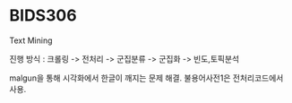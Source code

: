 # BIDS306
Text Mining

진행 방식 : 
크롤링 -> 전처리 -> 군집분류 -> 군집화 -> 빈도,토픽분석

malgun을 통해 시각화에서 한글이 깨지는 문제 해결.
불용어사전1은 전처리코드에서 사용.
